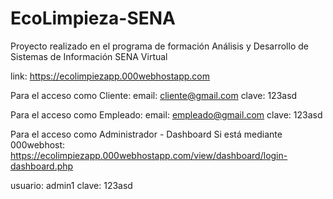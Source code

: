# EcoLimpieza-SENA

Proyecto realizado en el programa de formación Análisis y Desarrollo de Sistemas de Información 
SENA Virtual

link: https://ecolimpiezapp.000webhostapp.com

Para el acceso como Cliente:
email: cliente@gmail.com clave: 123asd

Para el acceso como Empleado:
email: empleado@gmail.com clave: 123asd


Para el acceso como Administrador - Dashboard
Si está mediante 000webhost: https://ecolimpiezapp.000webhostapp.com/view/dashboard/login-dashboard.php

usuario: admin1 clave: 123asd

